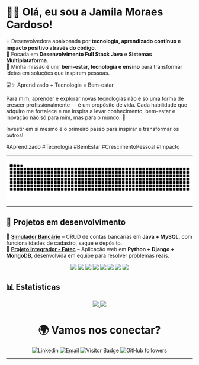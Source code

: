 # 👩‍💻 Olá, eu sou a Jamila Moraes Cardoso!  

💡 Desenvolvedora apaixonada por **tecnologia, aprendizado contínuo e impacto positivo através do código**.  
🎯 Focada em **Desenvolvimento Full Stack Java** e **Sistemas Multiplataforma**.  
🚀 Minha missão é unir **bem-estar, tecnologia e ensino** para transformar ideias em soluções que inspirem pessoas.  


💻✨ Aprendizado + Tecnologia = Bem-estar

Para mim, aprender e explorar novas tecnologias não é só uma forma de crescer profissionalmente — é um propósito de vida. Cada habilidade que adquiro me fortalece e me inspira a levar conhecimento, bem-estar e inovação não só para mim, mas para o mundo. 🚀

Investir em si mesmo é o primeiro passo para inspirar e transformar os outros!

#Aprendizado #Tecnologia #BemEstar #CrescimentoPessoal #Impacto

---
<picture align="center">
  <source media="(prefers-color-scheme: dark)" srcset="https://raw.githubusercontent.com/jmcardoso18/jmcardoso18/output/github-contribution-grid-snake-dark.svg">
  <source media="(prefers-color-scheme: light)" srcset="https://raw.githubusercontent.com/jmcardoso18/jmcardoso18/output/github-contribution-grid-snake.svg">
  <img align="center" alt="github contribution grid snake animation" src="https://raw.githubusercontent.com/jmcardoso18/jmcardoso18/output/github-contribution-grid-snake.svg">
</picture>

---

## 🚀 Projetos em desenvolvimento 

🔹 [**Simulador Bancário**](https://github.com/jmcardoso18/Conta-bancaria-gene-83) – CRUD de contas bancárias em **Java + MySQL**, com funcionalidades de cadastro, saque e depósito.  
🔹 [**Projeto Integrador - Fatec**](https://github.com/jmcardoso18/PI_3Semestre_2-2025) – Aplicação web em **Python + Django + MongoDB**, desenvolvida em equipe para resolver problemas reais.  

<div align="center">
  <img src="https://cdn.jsdelivr.net/gh/devicons/devicon/icons/java/java-original.svg" width="40"/> 
  <img src="https://cdn.jsdelivr.net/gh/devicons/devicon/icons/spring/spring-original.svg" width="40"/>
  <img src="https://cdn.jsdelivr.net/gh/devicons/devicon/icons/javascript/javascript-original.svg" width="40"/>
  <img src="https://cdn.jsdelivr.net/gh/devicons/devicon/icons/react/react-original.svg" width="40"/>
  <img src="https://cdn.jsdelivr.net/gh/devicons/devicon/icons/mysql/mysql-original.svg" width="40"/>
  <img src="https://cdn.jsdelivr.net/gh/devicons/devicon/icons/html5/html5-original.svg" width="40"/>
  <img src="https://cdn.jsdelivr.net/gh/devicons/devicon/icons/css3/css3-original.svg" width="40"/>
  <img src="https://cdn.jsdelivr.net/gh/devicons/devicon/icons/git/git-original.svg" width="40"/>
</div>


## 📊 Estatísticas  

<div align="center">

<a href="https://github.com/jmcardoso18">
  <img height="180em" src="https://github-readme-stats.vercel.app/api?username=jmcardoso18&show_icons=true&theme=tokyonight"/>
</a>
<a href="https://github.com/jmcardoso18">
  <img height="180em" src="https://github-readme-stats.vercel.app/api/top-langs/?username=jmcardoso18&layout=compact&theme=tokyonight"/>
</a>

</div>

<div align="center">
<h1>🌍 Vamos nos conectar? </h1> 

[![Linkedin](https://img.shields.io/badge/LinkedIn-0A66C2?style=for-the-badge&logo=linkedin&logoColor=white)](https://www.linkedin.com/in/jamila-m-c/) 
[![Email](https://img.shields.io/badge/Email-D14836?style=for-the-badge&logo=gmail&logoColor=white)](mailto:jmc18.ads@gmail.com) 
![Visitor Badge](https://img.shields.io/badge/Visitantes-000?style=for-the-badge&logo=github&logoColor=white&color=blue) 
![GitHub followers](https://img.shields.io/badge/Seguidores-000?style=for-the-badge&logo=github&logoColor=white&color=black)  

</div>

---

